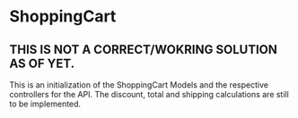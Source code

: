 # ShoppingCart
THIS IS NOT A CORRECT/WOKRING SOLUTION AS OF YET.
----

This is an initialization of the ShoppingCart Models and the respective controllers for the API.
The discount, total and shipping calculations are still to be implemented. 


